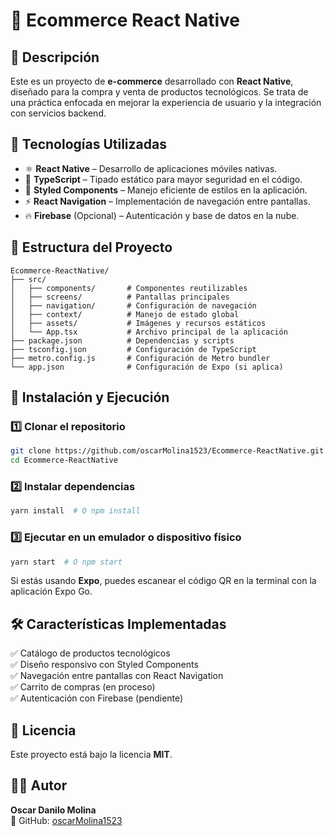 # 📱 Ecommerce React Native


## 📌 Descripción
Este es un proyecto de **e-commerce** desarrollado con **React Native**, diseñado para la compra y venta de productos tecnológicos. Se trata de una práctica enfocada en mejorar la experiencia de usuario y la integración con servicios backend.

## 🚀 Tecnologías Utilizadas
- ⚛️ **React Native** – Desarrollo de aplicaciones móviles nativas.
- 📜 **TypeScript** – Tipado estático para mayor seguridad en el código.
- 🎨 **Styled Components** – Manejo eficiente de estilos en la aplicación.
- ⚡ **React Navigation** – Implementación de navegación entre pantallas.
- 🔥 **Firebase** (Opcional) – Autenticación y base de datos en la nube.

## 📂 Estructura del Proyecto
```
Ecommerce-ReactNative/
├── src/
│   ├── components/       # Componentes reutilizables
│   ├── screens/          # Pantallas principales
│   ├── navigation/       # Configuración de navegación
│   ├── context/          # Manejo de estado global
│   ├── assets/           # Imágenes y recursos estáticos
│   └── App.tsx           # Archivo principal de la aplicación
├── package.json          # Dependencias y scripts
├── tsconfig.json         # Configuración de TypeScript
├── metro.config.js       # Configuración de Metro bundler
└── app.json              # Configuración de Expo (si aplica)
```

## 📲 Instalación y Ejecución
### 1️⃣ Clonar el repositorio
```bash
git clone https://github.com/oscarMolina1523/Ecommerce-ReactNative.git
cd Ecommerce-ReactNative
```

### 2️⃣ Instalar dependencias
```bash
yarn install  # O npm install
```

### 3️⃣ Ejecutar en un emulador o dispositivo físico
```bash
yarn start  # O npm start
```
Si estás usando **Expo**, puedes escanear el código QR en la terminal con la aplicación Expo Go.

## 🛠 Características Implementadas
✅ Catálogo de productos tecnológicos  
✅ Diseño responsivo con Styled Components  
✅ Navegación entre pantallas con React Navigation  
✅ Carrito de compras (en proceso)  
✅ Autenticación con Firebase (pendiente)  

## 📄 Licencia
Este proyecto está bajo la licencia **MIT**.

## 👨‍💻 Autor
**Oscar Danilo Molina**  
📌 GitHub: [oscarMolina1523](https://github.com/oscarMolina1523)

